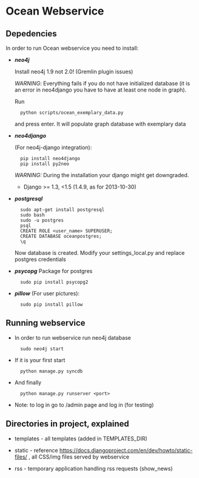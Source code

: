 Ocean Webservice
================

## Depedencies

In order to run Ocean webservice you need to install:



* ***neo4j***
   
    Install neo4j 1.9 not 2.0! (Gremlin plugin issues) 
    
    *WARNING*: Everything fails if you do not have initialized database (it is
an error in neo4django you have to have at least one node in graph).

    Run 
    
        python scripts/ocean_exemplary_data.py 
   
    and press enter. It will populate graph database with exemplary data

* ***neo4django*** 

	(For neo4j-django integration):
	
		pip install neo4django
        pip install py2neo

	*WARNING:* During the installation your django might get downgraded.
	* Django >= 1.3, <1.5 (1.4.9, as for 2013-10-30)

* ***postgresql***

    	sudo apt-get install postgresql
        sudo bash
        sudo -u postgres
        psql
        CREATE ROLE <user_name> SUPERUSER;
        CREATE DATABASE oceanpostgres;
        \q
    
    Now database is created. Modify your settings_local.py
    and replace postgres credentials

* ***psycopg***
    Package for postgres
    
        sudo pip install psycopg2


* ***pillow***
	(For user pictures):
	
        sudo pip install pillow
    

## Running webservice

* In order to run webservice run neo4j database

        sudo neo4j start

* If it is your first start

        python manage.py syncdb
    
* And finally
    
        python manage.py runserver <port>
        
* Note: to log in go to /admin page and log in (for testing)


## Directories in project, explained

* templates - all templates (added in TEMPLATES_DIR)

* static - reference https://docs.djangoproject.com/en/dev/howto/static-files/ , all CSS/img files served by webservice

* rss - temporary application handling rss requests (show_news)

